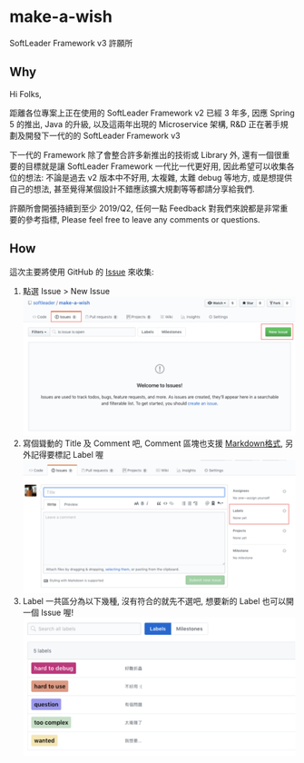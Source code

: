 # make-a-wish

SoftLeader Framework v3 許願所

## Why

Hi Folks,

距離各位專案上正在使用的 SoftLeader Framework v2 已經 3 年多, 因應 Spring 5 的推出, Java 的升級, 以及這兩年出現的 Microservice 架構, R&D 正在著手規劃及開發下一代的的 SoftLeader Framework v3

下一代的 Framework 除了會整合許多新推出的技術或 Library 外, 還有一個很重要的目標就是讓 SoftLeader Framework 一代比一代更好用, 因此希望可以收集各位的想法: 不論是過去 v2 版本中不好用, 太複雜, 太難 debug 等地方, 或是想提供自己的想法, 甚至覺得某個設計不錯應該擴大規劃等等都請分享給我們.

許願所會開張持續到至少 2019/Q2, 任何一點 Feedback 對我們來說都是非常重要的參考指標, Please feel free to leave any comments or questions.

## How

這次主要將使用 GitHub 的 [Issue](https://github.com/softleader/make-a-wish/issues) 來收集:

1. 點選 Issue > New Issue
![](./issue-1.png)
1. 寫個聳動的 Title 及 Comment 吧, Comment 區塊也支援 [Markdown格式](https://guides.github.com/features/mastering-markdown/), 另外記得要標記 Label 喔
![](./issue-2.png)
1. Label 一共區分為以下幾種, 沒有符合的就先不選吧, 想要新的 Label 也可以開一個 Issue 喔!
![](./labels.png)
